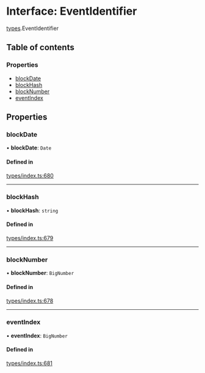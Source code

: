# Interface: EventIdentifier

[types](../wiki/types).EventIdentifier

## Table of contents

### Properties

- [blockDate](../wiki/types.EventIdentifier#blockdate)
- [blockHash](../wiki/types.EventIdentifier#blockhash)
- [blockNumber](../wiki/types.EventIdentifier#blocknumber)
- [eventIndex](../wiki/types.EventIdentifier#eventindex)

## Properties

### blockDate

• **blockDate**: `Date`

#### Defined in

[types/index.ts:680](https://github.com/PolymeshAssociation/polymesh-sdk/blob/339b7503/src/types/index.ts#L680)

___

### blockHash

• **blockHash**: `string`

#### Defined in

[types/index.ts:679](https://github.com/PolymeshAssociation/polymesh-sdk/blob/339b7503/src/types/index.ts#L679)

___

### blockNumber

• **blockNumber**: `BigNumber`

#### Defined in

[types/index.ts:678](https://github.com/PolymeshAssociation/polymesh-sdk/blob/339b7503/src/types/index.ts#L678)

___

### eventIndex

• **eventIndex**: `BigNumber`

#### Defined in

[types/index.ts:681](https://github.com/PolymeshAssociation/polymesh-sdk/blob/339b7503/src/types/index.ts#L681)
